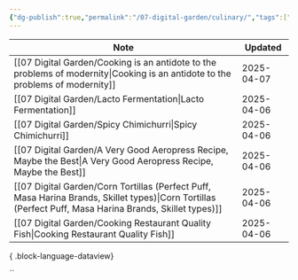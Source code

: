 ```yaml
---
{"dg-publish":true,"permalink":"/07-digital-garden/culinary/","tags":["culinary","inbox"],"updated":"2025-04-06T21:16:50.162-07:00"}
---
```




| Note                                                                                                                                                        | Updated    |
| ----------------------------------------------------------------------------------------------------------------------------------------------------------- | ---------- |
| [[07 Digital Garden/Cooking is an antidote to the problems of modernity\|Cooking is an antidote to the problems of modernity]]                           | 2025-04-07 |
| [[07 Digital Garden/Lacto Fermentation\|Lacto Fermentation]]                                                                                             | 2025-04-06 |
| [[07 Digital Garden/Spicy Chimichurri\|Spicy Chimichurri]]                                                                                               | 2025-04-06 |
| [[07 Digital Garden/A Very Good Aeropress Recipe, Maybe the Best\|A Very Good Aeropress Recipe, Maybe the Best]]                                         | 2025-04-06 |
| [[07 Digital Garden/Corn Tortillas (Perfect Puff, Masa Harina Brands, Skillet types)\|Corn Tortillas (Perfect Puff, Masa Harina Brands, Skillet types)]] | 2025-04-06 |
| [[07 Digital Garden/Cooking Restaurant Quality Fish\|Cooking Restaurant Quality Fish]]                                                                   | 2025-04-06 |

{ .block-language-dataview}


``
